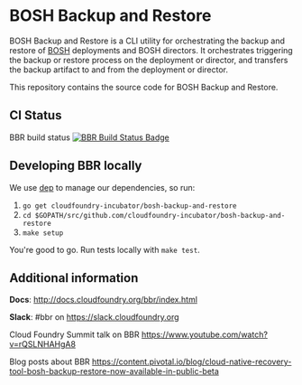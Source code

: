 # BOSH Backup and Restore

BOSH Backup and Restore is a CLI utility for orchestrating the backup and restore of [BOSH](https://bosh.io/) deployments and BOSH directors. It orchestrates triggering the backup or restore process on the deployment or director, and transfers the backup artifact to and from the deployment or director.

This repository contains the source code for BOSH Backup and Restore.

## CI Status

BBR build status [![BBR Build Status Badge](https://backup-and-restore.ci.cf-app.com/api/v1/teams/main/pipelines/bbr/jobs/build-rc/badge)](https://backup-and-restore.ci.cf-app.com/teams/main/pipelines/bbr)

## Developing BBR locally

We use [dep](https://github.com/golang/dep) to manage our dependencies, so run:

1. `go get cloudfoundry-incubator/bosh-backup-and-restore`
1. `cd $GOPATH/src/github.com/cloudfoundry-incubator/bosh-backup-and-restore`
1. `make setup`

You're good to go. Run tests locally with `make test`.

## Additional information

**Docs**: http://docs.cloudfoundry.org/bbr/index.html

**Slack**: #bbr on https://slack.cloudfoundry.org

Cloud Foundry Summit talk on BBR https://www.youtube.com/watch?v=rQSLNHAHgA8

Blog posts about BBR https://content.pivotal.io/blog/cloud-native-recovery-tool-bosh-backup-restore-now-available-in-public-beta


